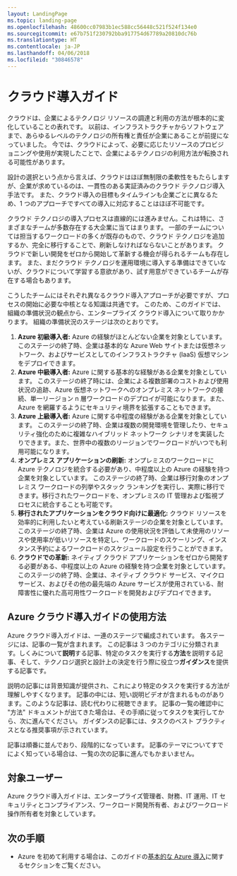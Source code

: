 ```yaml
---
layout: LandingPage
ms.topic: landing-page
ms.openlocfilehash: 48600cc07983b1ec588cc56448c521f524f134e0
ms.sourcegitcommit: e67b751f230792bba917754d67789a20810dc76b
ms.translationtype: HT
ms.contentlocale: ja-JP
ms.lasthandoff: 04/06/2018
ms.locfileid: "30846578"
---
```

# <a name="cloud-adoption-guide"></a>クラウド導入ガイド

クラウドは、企業によるテクノロジ リソースの調達と利用の方法が根本的に変化していることの表れです。 以前は、インフラストラクチャからソフトウェアまで、あらゆるレベルのテクノロジの所有権と責任が企業にあることが前提になっていました。 今では、クラウドによって、必要に応じたリソースのプロビジョニングや使用が実現したことで、企業によるテクノロジの利用方法が転換される可能性があります。

設計の選択という点から言えば、クラウドはほぼ無制限の柔軟性をもたらしますが、企業が求めているのは、一貫性のある実証済みのクラウド テクノロジ導入手法です。 また、クラウド導入の目標もタイムラインも企業ごとに異なるため、1 つのアプローチですべての導入に対応することはほぼ不可能です。

クラウド テクノロジの導入プロセスは直線的には進みません。これは特に、さまざまなチームが多数存在する大企業に当てはまります。 一部のチームについては担当するワークロードの多くが既存のもので、クラウド テクノロジを追加するか、完全に移行することで、刷新しなければならないことがあります。 クラウドで新しい開発をゼロから開始して革新する機会が得られるチームも存在します。 また、まだクラウド テクノロジを運用環境に導入する準備はできていないが、クラウドについて学習する意欲があり、試す用意ができているチームが存在する場合もあります。

こうしたチームにはそれぞれ異なるクラウド導入アプローチが必要ですが、プロセスの開始に必要な中核となる知識は共通です。 このため、このガイドでは、組織の準備状況の観点から、エンタープライズ クラウド導入について取りかかります。 組織の準備状況のステージは次のとおりです。

1. **Azure 初級導入者:** Azure の経験がほとんどない企業を対象としています。 このステージの終了時、企業は基本的な Azure Web サイトまたは仮想ネットワーク、およびサービスとしてのインフラストラクチャ (IaaS) 仮想マシンをデプロイできます。  
2. **Azure 中級導入者:** Azure に関する基本的な経験がある企業を対象としています。 このステージの終了時には、企業による複数部署のコストおよび使用状況の追跡、Azure 仮想ネットワークへのオンプレミス ネットワークの接続、単一リージョン n 層ワークロードのデプロイが可能になります。また、Azure を網羅するようにセキュリティ境界を拡張することもできます。
3. **Azure 上級導入者:** Azure に関する中程度の経験がある企業を対象としています。 このステージの終了時、企業は複数の開発環境を管理したり、セキュリティ強化のために複雑なハイブリッド ネットワーク シナリオを実装したりできます。また、世界中の複数のリージョンでワークロードがいつでも利用可能になります。 
4. **オンプレミス アプリケーションの刷新:** オンプレミスのワークロードに Azure テクノロジを統合する必要があり、中程度以上の Azure の経験を持つ企業を対象としています。 このステージの終了時、企業は移行対象のオンプレミス ワークロードの列挙やスタック ランキングを実行し、実際に移行できます。移行されたワークロードを、オンプレミスの IT 管理および監視プロセスに統合することも可能です。
5. **移行されたアプリケーションをクラウド向けに最適化:** クラウド リソースを効率的に利用したいと考えている刷新ステージの企業を対象としています。 このステージの終了時、企業は Azure の使用状況を評価して未使用のリソースや使用率が低いリソースを特定し、ワークロードのスケーリング、インスタンス予約によるワークロードのスケジュール設定を行うことができます。
6. **クラウドでの革新:** ネイティブ クラウド アプリケーションをゼロから開発する必要がある、中程度以上の Azure の経験を持つ企業を対象としています。 このステージの終了時、企業は、ネイティブ クラウド サービス、マイクロサービス、およびその他の最先端の Azure サービスが使用されている、耐障害性に優れた高可用性ワークロードを開発およびデプロイできます。

## <a name="how-to-use-the-azure-cloud-adoption-guide"></a>Azure クラウド導入ガイドの使用方法

Azure クラウド導入ガイドは、一連のステージで編成されています。 各ステージには、記事の一覧が含まれます。 この記事は 3 つのカテゴリに分類されます。しくみについて**説明**する記事、特定のタスクを実行する**方法**を説明する記事、そして、テクノロジ選択と設計上の決定を行う際に役立つ**ガイダンス**を提供する記事です。 

説明の記事には背景知識が提供され、これにより特定のタスクを実行する方法が理解しやすくなります。 記事の中には、短い説明ビデオが含まれるものがあります。このような記事は、読む代わりに視聴できます。 記事の一覧の確認中に "方法" ドキュメントが出てきた場合は、その手順に従ってタスクを実行してから、次に進んでください。 ガイダンスの記事には、タスクのベスト プラクティスとなる推奨事項が示されています。 

記事は順番に並んでおり、段階的になっています。 記事のテーマについてすでによく知っている場合は、一覧の次の記事に進んでもかまいません。 

## <a name="audience"></a>対象ユーザー

Azure クラウド導入ガイドは、エンタープライズ管理者、財務、IT 運用、IT セキュリティとコンプライアンス、ワークロード開発所有者、およびワークロード操作所有者を対象としています。

## <a name="next-steps"></a>次の手順

* Azure を初めて利用する場合は、このガイドの[基本的な Azure 導入](adoption-intro/overview.md)に関するセクションをご覧ください。
